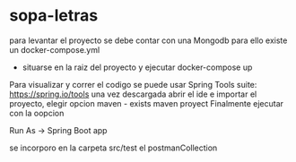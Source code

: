 # sopa-letras
para levantar el proyecto se debe contar con una Mongodb
para ello existe un docker-compose.yml

- situarse en la raiz del proyecto y ejecutar
docker-compose up

Para visualizar y correr el codigo se puede usar Spring Tools suite:
https://spring.io/tools
una vez descargada abrir el ide e importar el proyecto, elegir opcion maven - exists maven proyect 
Finalmente ejecutar con la oopcion

Run As -> Spring Boot app

se incorporo en la carpeta src/test el postmanCollection 

